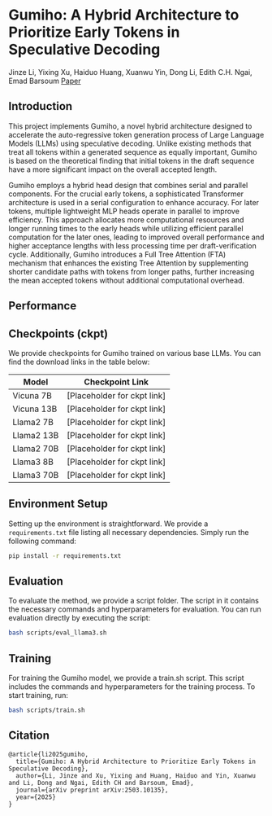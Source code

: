 # Gumiho: A Hybrid Architecture to Prioritize Early Tokens in Speculative Decoding
Jinze Li, Yixing Xu, Haiduo Huang, Xuanwu Yin, Dong Li, Edith C.H. Ngai, Emad Barsoum
[Paper](https://arxiv.org/pdf/2503.10135?)


## Introduction

This project implements Gumiho, a novel hybrid architecture designed to accelerate the auto-regressive token generation process of Large Language Models (LLMs) using speculative decoding. Unlike existing methods that treat all tokens within a generated sequence as equally important, Gumiho is based on the theoretical finding that initial tokens in the draft sequence have a more significant impact on the overall accepted length.

Gumiho employs a hybrid head design that combines serial and parallel components. For the crucial early tokens, a sophisticated Transformer architecture is used in a serial configuration to enhance accuracy. For later tokens, multiple lightweight MLP heads operate in parallel to improve efficiency. This approach allocates more computational resources and longer running times to the early heads while utilizing efficient parallel computation for the later ones, leading to improved overall performance and higher acceptance lengths with less processing time per draft-verification cycle. Additionally, Gumiho introduces a Full Tree Attention (FTA) mechanism that enhances the existing Tree Attention by supplementing shorter candidate paths with tokens from longer paths, further increasing the mean accepted tokens without additional computational overhead.


## Performance



## Checkpoints (ckpt)

We provide checkpoints for Gumiho trained on various base LLMs. You can find the download links in the table below:

| Model         | Checkpoint Link             |
|---------------|-----------------------------|
| Vicuna 7B     | [Placeholder for ckpt link] |
| Vicuna 13B    | [Placeholder for ckpt link] |
| Llama2 7B     | [Placeholder for ckpt link] |
| Llama2 13B    | [Placeholder for ckpt link] |
| Llama2 70B    | [Placeholder for ckpt link] |
| Llama3 8B     | [Placeholder for ckpt link] |
| Llama3 70B    | [Placeholder for ckpt link] |

## Environment Setup

Setting up the environment is straightforward. We provide a `requirements.txt` file listing all necessary dependencies. Simply run the following command:

```bash
pip install -r requirements.txt
```


## Evaluation

To evaluate the method, we provide a script folder. The script in it contains the necessary commands and hyperparameters for evaluation. You can run evaluation directly by executing the script:
```bash
bash scripts/eval_llama3.sh
```

## Training

For training the Gumiho model, we provide a train.sh script. This script includes the commands and hyperparameters for the training process. To start training, run:
```bash
bash scripts/train.sh
```

## Citation
```
@article{li2025gumiho,
  title={Gumiho: A Hybrid Architecture to Prioritize Early Tokens in Speculative Decoding},
  author={Li, Jinze and Xu, Yixing and Huang, Haiduo and Yin, Xuanwu and Li, Dong and Ngai, Edith CH and Barsoum, Emad},
  journal={arXiv preprint arXiv:2503.10135},
  year={2025}
}
```
